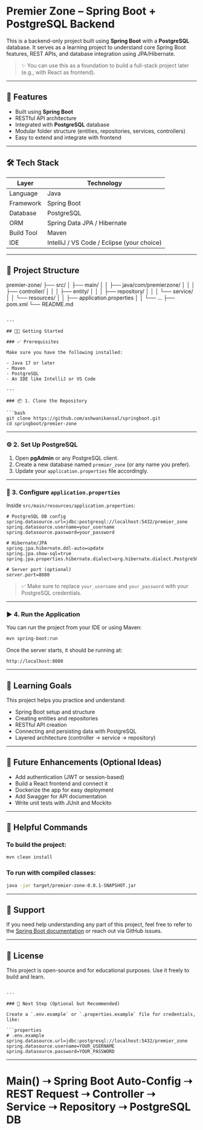 # Premier Zone – Spring Boot + PostgreSQL Backend

This is a backend-only project built using **Spring Boot** with a **PostgreSQL** database. It serves as a learning project to understand core Spring Boot features, REST APIs, and database integration using JPA/Hibernate.

> ✨ You can use this as a foundation to build a full-stack project later (e.g., with React as frontend).

---

## 🚀 Features

- Built using **Spring Boot**
- RESTful API architecture
- Integrated with **PostgreSQL** database
- Modular folder structure (entities, repositories, services, controllers)
- Easy to extend and integrate with frontend

---

## 🛠️ Tech Stack

| Layer      | Technology     |
|------------|----------------|
| Language   | Java           |
| Framework  | Spring Boot    |
| Database   | PostgreSQL     |
| ORM        | Spring Data JPA / Hibernate |
| Build Tool | Maven          |
| IDE        | IntelliJ / VS Code / Eclipse (your choice) |

---

## 📁 Project Structure

premier-zone/
├── src/
│   ├── main/
│   │   ├── java/com/premierzone/
│   │   │   ├── controller/
│   │   │   ├── entity/
│   │   │   ├── repository/
│   │   │   └── service/
│   │   └── resources/
│   │       ├── application.properties
│   │       └── ...
├── pom.xml
└── README.md

````

---

## 🧑‍💻 Getting Started

### ✅ Prerequisites

Make sure you have the following installed:

- Java 17 or later
- Maven
- PostgreSQL
- An IDE like IntelliJ or VS Code

---

### 📦 1. Clone the Repository

```bash
git clone https://github.com/ashwanikansal/springboot.git
cd springboot/premier-zone
````

---

### ⚙️ 2. Set Up PostgreSQL

1. Open **pgAdmin** or any PostgreSQL client.
2. Create a new database named `premier_zone` (or any name you prefer).
3. Update your `application.properties` file accordingly.

---

### 🧾 3. Configure `application.properties`

Inside `src/main/resources/application.properties`:

```properties
# PostgreSQL DB config
spring.datasource.url=jdbc:postgresql://localhost:5432/premier_zone
spring.datasource.username=your_username
spring.datasource.password=your_password

# Hibernate/JPA
spring.jpa.hibernate.ddl-auto=update
spring.jpa.show-sql=true
spring.jpa.properties.hibernate.dialect=org.hibernate.dialect.PostgreSQLDialect

# Server port (optional)
server.port=8080
```

> ✅ Make sure to replace `your_username` and `your_password` with your PostgreSQL credentials.

---

### ▶️ 4. Run the Application

You can run the project from your IDE or using Maven:

```bash
mvn spring-boot:run
```

Once the server starts, it should be running at:

```
http://localhost:8080
```

---

## 🧠 Learning Goals

This project helps you practice and understand:

* Spring Boot setup and structure
* Creating entities and repositories
* RESTful API creation
* Connecting and persisting data with PostgreSQL
* Layered architecture (controller → service → repository)

---

## 🌱 Future Enhancements (Optional Ideas)

* Add authentication (JWT or session-based)
* Build a React frontend and connect it
* Dockerize the app for easy deployment
* Add Swagger for API documentation
* Write unit tests with JUnit and Mockito

---

## 📌 Helpful Commands

### To build the project:

```bash
mvn clean install
```

### To run with compiled classes:

```bash
java -jar target/premier-zone-0.0.1-SNAPSHOT.jar
```

---

## 🙋 Support

If you need help understanding any part of this project, feel free to refer to the [Spring Boot documentation](https://spring.io/projects/spring-boot) or reach out via GitHub issues.

---

## 📄 License

This project is open-source and for educational purposes. Use it freely to build and learn.

````

---

### 🔁 Next Step (Optional but Recommended)

Create a `.env.example` or `.properties.example` file for credentials, like:

```properties
# .env.example
spring.datasource.url=jdbc:postgresql://localhost:5432/premier_zone
spring.datasource.username=YOUR_USERNAME
spring.datasource.password=YOUR_PASSWORD
````

---

# Main() ➝ Spring Boot Auto-Config ➝ REST Request ➝ Controller ➝ Service ➝ Repository ➝ PostgreSQL DB

